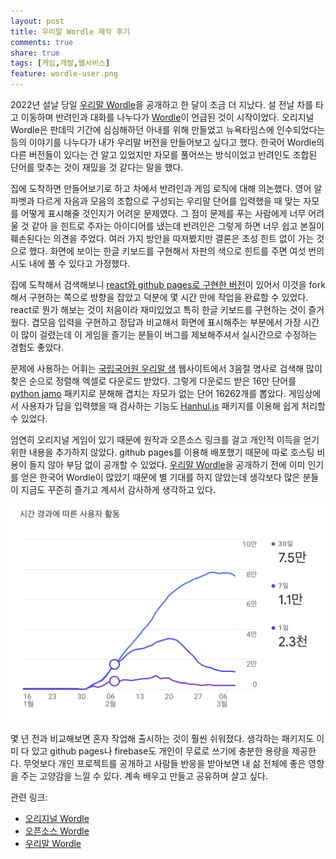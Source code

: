 ```yaml
---
layout: post
title: 우리말 Wordle 제작 후기
comments: true
share: true
tags: [게임,개발,웹서비스]
feature: wordle-user.png
---
```




2022년 설날 당일 [우리말 Wordle](https://plan9.kr/wordle/)을 공개하고 한 달이 조금 더 지났다. 설 전날 차를 타고 이동하며 반려인과 대화를 나누다가 [Wordle](https://www.nytimes.com/games/wordle/index.html)이 언급된 것이 시작이었다. 오리지널 Wordle은 판데믹 기간에 심심해하던 아내를 위해 만들었고 뉴욕타임스에 인수되었다는 등의 이야기를 나누다가 내가 우리말 버전을 만들어보고 싶다고 했다. 한국어 Wordle의 다른 버전들이 있다는 건 알고 있었지만 자모를 풀어쓰는 방식이었고 반려인도 조합된 단어를 맞추는 것이 재밌을 것 같다는 말을 했다. 

집에 도착하면 만들어보기로 하고 차에서 반려인과 게임 로직에 대해 의논했다. 영어 알파벳과 다르게 자음과 모음의 조합으로 구성되는 우리말 단어를 입력했을 때 맞는 자모를 어떻게 표시해줄 것인지가 어려운 문제였다. 그 점이 문제를 푸는 사람에게 너무 어려울 것 같아 
을 힌트로 주자는 아이디어를 냈는데 반려인은 그렇게 하면 너무 쉽고 본질이 훼손된다는 의견을 주었다. 여러 가지 방안을 따져봤지만 결론은 초성 힌트 없이 가는 것으로 했다. 화면에 보이는 한글 키보드를 구현해서 자판의 색으로 힌트를 주면 여섯 번의 시도 내에 풀 수 있다고 가정했다. 

집에 도착해서 검색해보니 [react와 github pages로 구현한 버전](https://github.com/cwackerfuss/react-wordle)이 있어서 이것을 fork해서 구현하는 쪽으로 방향을 잡았고 덕분에 몇 시간 만에 작업을 완료할 수 있었다. react로 뭔가 해보는 것이 처음이라 재미있었고 특히 한글 키보드를 구현하는 것이 즐거웠다. 겹모음 입력을 구현하고 정답과 비교해서 화면에 표시해주는 부분에서 가장 시간이 많이 걸렸는데 이 게임을 즐기는 분들이 버그를 제보해주셔서 실시간으로 수정하는 경험도 좋았다. 

문제에 사용하는 어휘는 [국립국어원 우리말 샘](https://opendict.korean.go.kr/) 웹사이트에서 3음절 명사로 검색해 많이 찾은 순으로 정렬해 엑셀로 다운로드 받았다. 그렇게 다운로드 받은 16만 단어를 [python jamo](https://github.com/JDongian/python-jamo) 패키지로 분해해 겹치는 자모가 없는 단어 16262개를 뽑았다. 게임상에서 사용자가 답을 입력했을 때 검사하는 기능도 [Hanhul.js](https://github.com/e-/Hangul.js/) 패키지를 이용해 쉽게 처리할 수 있었다.

엄연히 오리지널 게임이 있기 때문에 원작과 오픈소스 링크를 걸고 개인적 이득을 얻기 위한 내용을 추가하지 않았다. github pages를 이용해 배포했기 때문에 따로 호스팅 비용이 들지 않아 부담 없이 공개할 수 있었다. [우리말 Wordle](https://plan9.kr/wordle/)을 공개하기 전에 이미 인기를 얻은 한국어 Wordle이 많았기 때문에 별 기대를 하지 않았는데 생각보다 많은 분들이 지금도 꾸준히 즐기고 계셔서 감사하게 생각하고 있다.  

![기간별 사용자 숫자](/images/wordle-user.png)

몇 년 전과 비교해보면 혼자 작업해 출시하는 것이 훨씬 쉬워졌다. 생각하는 패키지도 이미 다 있고 github pages나 firebase도 개인이 무료로 쓰기에 충분한 용량을 제공한다. 무엇보다 개인 프로젝트를 공개하고 사람들 반응을 받아보면 내 삶 전체에 좋은 영향을 주는 고양감을 느낄 수 있다. 계속 배우고 만들고 공유하며 살고 싶다. 

관련 링크: 
* [오리지널 Wordle](https://www.nytimes.com/games/wordle/index.html)
* [오픈소스 Wordle](https://github.com/cwackerfuss/react-wordle)
* [우리말 Wordle](https://plan9.kr/wordle/)
